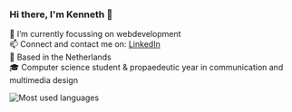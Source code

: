 ### Hi there, I'm Kenneth 👋

🔭 I’m currently focussing on webdevelopment  <br>
📫 Connect and contact me on: [LinkedIn] <br>
📌 Based in the Netherlands <br>
🎓 Computer science student & propaedeutic year in communication and multimedia design<br>

<!-- ![Kenneth's GitHub stats](https://github-readme-stats.vercel.app/api?username=kennethgerrits&count_private=true&show_icons=true) -->

![Most used languages](https://github-readme-stats.vercel.app/api/top-langs/?username=kennethgerrits&layout=compact)

[LinkedIn]: https://www.linkedin.com/in/kenneth-gerrits-0b25411a0/